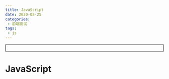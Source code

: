 ```yaml
---
title: JavaScript
date: 2020-08-25
categories:
 - 前端面试
tags:
 - js
---
```




<div style="border:solid 1px #000;padding: 10px;">
<Icon type='phone'/>
</div>

# JavaScript